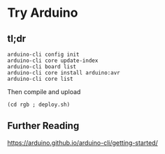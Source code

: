 # Try Arduino

## tl;dr

    arduino-cli config init
    arduino-cli core update-index
    arduino-cli board list
    arduino-cli core install arduino:avr
    arduino-cli core list

Then compile and upload

    (cd rgb ; deploy.sh)

## Further Reading

<https://arduino.github.io/arduino-cli/getting-started/>
